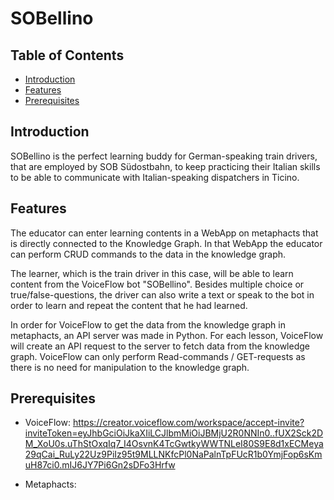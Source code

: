 # SOBellino

## Table of Contents
- [Introduction](#introduction)
- [Features](#features)
- [Prerequisites](#prerequisites)
## Introduction

SOBellino is the perfect learning buddy for German-speaking train drivers, that are employed by SOB Südostbahn, to keep practicing their Italian skills to be able to communicate with Italian-speaking dispatchers in Ticino.

## Features

The educator can enter learning contents in a WebApp on metaphacts that is directly connected to the Knowledge Graph. In that WebApp the educator can perform CRUD commands to the data in the knowledge graph.

The learner, which is the train driver in this case, will be able to learn content from the VoiceFlow bot "SOBellino". Besides multiple choice or true/false-questions, the driver can also write a text or speak to the bot in order to learn and repeat the content that he had learned.

In order for VoiceFlow to get the data from the knowledge graph in metaphacts, an API server was made in Python. For each lesson, VoiceFlow will create an API request to the server to fetch data from the knowledge graph. VoiceFlow can only perform Read-commands / GET-requests as there is no need for manipulation to the knowledge graph.

## Prerequisites

- VoiceFlow: https://creator.voiceflow.com/workspace/accept-invite?inviteToken=eyJhbGciOiJkaXIiLCJlbmMiOiJBMjU2R0NNIn0..fUX2Sck2DM_XoU0s.uThStOxqIq7_I4OsvnK4TcGwtkyWWTNLeI80S9E8d1xECMeya29qCai_RuLy22Uz9PiIz95t9MLLNKfcPl0NaPalnTpFUcR1b0YmjFop6sKmuH87ci0.mIJ6JY7Pi6Gn2sDFo3Hrfw

- Metaphacts:




